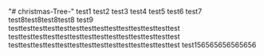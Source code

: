 "# christmas-Tree-" 
test1
test2
test3
test4
test5
test6
test7
test8test8test8test8
test9
testtesttesttesttesttesttesttesttesttesttesttesttesttest
testtesttesttesttesttesttesttesttesttesttesttesttesttest
testtesttesttesttesttesttesttesttesttesttesttesttesttest
test156565656565656